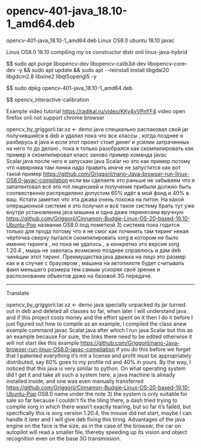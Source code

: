 # opencv-401-java_18.10-1_amd64.deb
opencv-401-java_18.10-1_amd64.deb Linux OS8.0 ubuntu 18.10 javac

Linux OS8.0 18.10 compiling my os constructor distr onli linux-java-hybrid

$$ sudo apt purge libopencv-dev libopencv-calib3d-dev libopencv-core-dev -y && sudo apt update && sudo apt --reinstall install libgdal20 libgdcm2.8 libxine2 libqt5opengl5 -y

$$ sudo dpkg opencv-401-java_18.10-1_amd64.deb

$$ opencv_interactive-calibration

Example video tutorial https://radikal.ru/video/KKy4vVPnYF4 video open firefox onli not support chrome browser

opencv_by_griggorii.tar.xz <- demo java специально распаковал свой jar получившийся в deb и удалил пока что все классы , когда 
позднее я разбирусь в java и если этот проект стоит денег и усилии затраченных на него то до делаю , пока я только разобрался как скомпилировать как пример я скомпилировал класс заново пример команда javac Scalar.java после чего я запускаю java Scalar но это как пример потому что навярняка там линки надо править иначе не запустится как вот такой пример https://github.com/Griggorii/nano-Java-browser-run-linux-OS8.0-javac-compilation если вы сделаете это раньше не забываем что я запатентовал всё это mit лицензией и получение прибыли должно быть соотвественно распределено допустим 60% идёт в мой фонд и 40% в ваш. Кстати заметил что эта джава очень похожа на питон. На какой операционной системе я это получил и всё такое систему брать тут уже внутри установленна java машина и одна даже перенесена вручную https://github.com/Griggorii/Cinnamon-Budgie-Linux-OS-20-based-19.10-Ubuntu-Pop название OS8.0 под пометкой 3) система пока годится только для прода потому что я не смог как починить там тиринг некая чёрточка сверху пытался скомпилировать xorg в котором не было именно тиринга , но пока не удалось , а конкретно это версия xorg 1.20.4 , мышь не завелась возможно позднее справлюсь и дам deb чинящии этот тиринг. Преимущиства java движка на лицо это размер как и в случае с браузером , машина на автопилоте будет считывать фаил меньшего размера тем самым ускоряя своё зрение и распознование объектов даже на базовой 3G передаче.
_______________________________________________________________________________________________________________________________

Translate

opencv_by_griggorii.tar.xz <- demo java specially unpacked its jar turned out in deb and deleted all classes so far, when
later I will understand java and if this project costs money and the effort spent on it then I do it before I just figured out how to compile as an example, I compiled the class anew example command javac Scalar.java after which I run java Scalar but this as an example because For sure, the links there need to be edited otherwise it will not start like this example https://github.com/Griggorii/nano-Java-browser-run-linux-OS8.0-javac-compilation if you do this before we forget that I patented everything it’s mit a license and profit must be appropriately distributed, say 60% goes to my profile nd and 40% in yours. By the way, I noticed that this java is very similar to python. On what operating system did I get it and take all such a system here, a java machine is already installed inside, and one was even manually transferred https://github.com/Griggorii/Cinnamon-Budgie-Linux-OS-20-based-19.10-Ubuntu-Pop OS8.0 name under the note 3) the system is only suitable for sale so far because I couldn’t fix the tiling there, a dash tried trying to compile xorg in which there wasn’t exactly tearing, but so far it’s failed, but specifically this is xorg version 1.20.4, the mouse did not start, maybe I can handle it later and I will give deb fixing this tiring. Advantages of the java engine on the face is the size, as in the case of the browser, the car on autopilot will read a smaller file, thereby speeding up its vision and object recognition even on the base 3G transmission.

